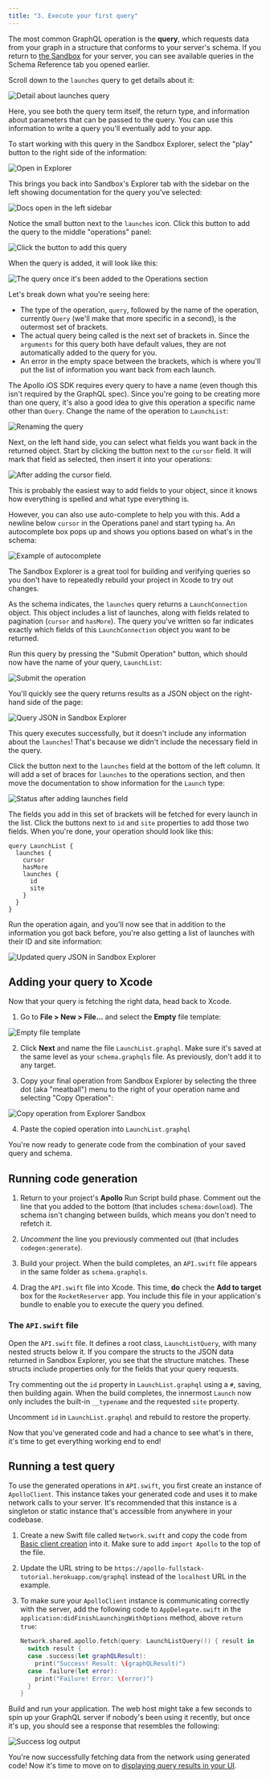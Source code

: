 ```yaml
---
title: "3. Execute your first query"
---
```


The most common GraphQL operation is the **query**, which requests data from your graph in a structure that conforms to your server's schema. If you return to [the Sandbox](https://studio.apollographql.com/sandbox/explorer?endpoint=https%3A%2F%2Fapollo-fullstack-tutorial.herokuapp.com/graphql)  for your server, you can see available queries in the Schema Reference tab you opened earlier.

Scroll down to the `launches` query to get details about it:

<img src="images/launches_detail.png" class="screenshot" alt="Detail about launches query"/>

Here, you see both the query term itself, the return type, and information about parameters that can be passed to the query.  You can use this information to write a query you'll eventually add to your app.

To start working with this query in the Sandbox Explorer, select the "play" button to the right side of the information:

<img src="images/open_in_explorer_launches.png" class="screenshot" alt="Open in Explorer"/>

This brings you back into Sandbox's Explorer tab with the sidebar on the left showing documentation for the query you've selected:

<img src="images/explorer_sandbox_open.png" class="screenshot" alt="Docs open in the left sidebar"/>

Notice the small button next to the `launches` icon. Click this button to add the query to the middle "operations" panel:

<img src="images/explorer_add_launches_query.png" class="screenshot" alt="Click the button to add this query"/>

When the query is added, it will look like this:

<img src="images/explorer_initial_added_query.png" class="screenshot" alt="The query once it's been added to the Operations section"/>

Let's break down what you're seeing here:

- The type of the operation, `query`, followed by the name of the operation, currently `Query` (we'll make that more specific in a second), is the outermost set of brackets.
- The actual query being called is the next set of brackets in. Since the `arguments` for this query both have default values, they are not automatically added to the query for you.
- An error in the empty space between the brackets, which is where you'll put the list of information you want back from each launch.

The Apollo iOS SDK requires every query to have a name (even though this isn't required by the GraphQL spec). Since you're going to be creating more than one query, it's also a good idea to give this operation a specific name other than `Query`. Change the name of the operation to `LaunchList`:

<img src="images/explorer_launch_list_rename.png" class="screenshot" alt="Renaming the query"/>

Next, on the left hand side, you can select what fields you want back in the returned object. Start by clicking the button next to the `cursor` field. It will mark that field as selected, then insert it into your operations:

<img src="images/explorer_check_cursor.png" class="screenshot" alt="After adding the cursor field."/>

This is probably the easiest way to add fields to your object, since it knows how everything is spelled and what type everything is.

However, you can also use auto-complete to help you with this. Add a newline below `cursor` in the Operations panel and start typing `ha`. An autocomplete box pops up and shows you options based on what's in the schema:

<img src="images/explorer_autocomplete.png" class="screenshot" alt="Example of autocomplete"/>

The Sandbox Explorer is a great tool for building and verifying queries so you don't have to repeatedly rebuild your project in Xcode to try out changes.

As the schema indicates, the `launches` query returns a `LaunchConnection` object. This object includes a list of launches, along with fields related to pagination (`cursor` and `hasMore`). The query you've written so far indicates exactly which fields of this `LaunchConnection` object you want to be returned.

Run this query by pressing the "Submit Operation" button, which should now have the name of your query, `LaunchList`:

<img src="images/explorer_submit_operation.png" class="screenshot" alt="Submit the operation"/>

You'll quickly see the query returns results as a JSON object on the right-hand side of the page:

<img src="images/explorer_launch_list_initial_response.png" class="screenshot" alt="Query JSON in Sandbox Explorer"/>

This query executes successfully, but it doesn't include any information about the `launches`! That's because we didn't include the necessary field in the query.

Click the button next to the `launches` field at the bottom of the left column. It will add a set of braces for `launches` to the operations section, and then move the documentation to show information for the `Launch` type:

<img src="images/explorer_launches_drill_in.png" class="screenshot" alt="Status after adding launches field"/>

The fields you add in this set of brackets will be fetched for every launch in the list. Click the buttons next to `id` and `site` properties to add those two fields. When you're done, your operation should look like this:

```graphql:title=(Sandbox%20Explorer)
query LaunchList {
  launches {
    cursor
    hasMore
    launches {
      id
      site
    }
  }
}
```

Run the operation again, and you'll now see that in addition to the information you got back before, you're also getting a list of launches with their ID and site information:

<img src="images/completed_id_query.png" class="screenshot" alt="Updated query JSON in Sandbox Explorer"/>

## Adding your query to Xcode

Now that your query is fetching the right data, head back to Xcode.

1. Go to **File > New > File...** and select the **Empty** file template:

<img src="images/empty_file_template.png" class="screenshot" alt="Empty file template"/>

2. Click **Next** and name the file `LaunchList.graphql`. Make sure it's saved at the same level as your `schema.graphqls` file. As previously, don't add it to any target.

3. Copy your final operation from Sandbox Explorer by selecting the three dot (aka "meatball") menu to the right of your operation name and selecting "Copy Operation":

<img src="images/explorer_meatball_copy.png" class="screenshot" alt="Copy operation from Explorer Sandbox"/>

4. Paste the copied operation into `LaunchList.graphql`

You're now ready to generate code from the combination of your saved query and schema.

## Running code generation

1. Return to your project's **Apollo** Run Script build phase. Comment out the line that you added to the bottom (that includes `schema:download`). The schema isn't changing between builds, which means you don't need to refetch it.

2. _Uncomment_ the line you previously commented out (that includes `codegen:generate`).

3. Build your project. When the build completes, an `API.swift` file appears in the same folder  as `schema.graphqls`.

4. Drag the `API.swift` file into Xcode. This time, **do** check the **Add to target** box for the `RocketReserver` app. You include this file in your application's bundle to enable you to execute the query you defined.

### The `API.swift` file

Open the `API.swift` file. It defines a root class, `LaunchListQuery`, with many nested structs below it. If you compare the structs to the JSON data returned in Sandbox Explorer, you see that the structure matches. These structs include properties only for the fields that your query requests.

Try commenting out the `id` property in `LaunchList.graphql` using a `#`, saving, then building again. When the build completes, the innermost `Launch` now only includes the built-in `__typename` and the requested `site` property.

Uncomment `id` in `LaunchList.graphql` and rebuild to restore the property.

Now that you've generated code and had a chance to see what's in there, it's time to get everything working end to end!

## Running a test query

To use the generated operations in `API.swift`, you first create an instance of `ApolloClient`. This instance takes your generated code and uses it to make network calls to your server. It's recommended that this instance is a singleton or static instance that's accessible from anywhere in your codebase.

1. Create a new Swift file called `Network.swift` and copy the code from [Basic client creation](../initialization/#basic-client-creation) into it. Make sure to add `import Apollo` to the top of the file.

2. Update the URL string to be `https://apollo-fullstack-tutorial.herokuapp.com/graphql` instead of the `localhost` URL in the example.

3. To make sure your `ApolloClient` instance is communicating correctly with the server, add the following code to `AppDelegate.swift` in the `application:didFinishLaunchingWithOptions` method, above `return true`:

    ```swift:title=AppDelegate.swift
    Network.shared.apollo.fetch(query: LaunchListQuery()) { result in
      switch result {
      case .success(let graphQLResult):
        print("Success! Result: \(graphQLResult)")
      case .failure(let error):
        print("Failure! Error: \(error)")
      }
    }
    ```

Build and run your application. The web host might take a few seconds to spin up your GraphQL server if nobody's been using it recently, but once it's up, you should see a response that resembles the following:

<img alt="Success log output" class="screenshot" src="images/success_log_barf.png"/>

You're now successfully fetching data from the network using generated code! Now it's time to move on to [displaying query results in your UI](./tutorial-query-ui).
